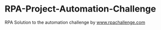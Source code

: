 # RPA-Project-Automation-Challenge
RPA Solution to the automation challenge by www.rpachallenge.com

